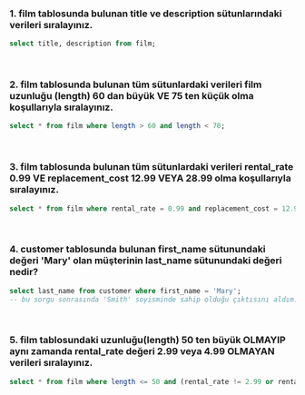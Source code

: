 ### 1. film tablosunda bulunan title ve description sütunlarındaki verileri sıralayınız.
```sql
select title, description from film;
```
<br>

### 2. film tablosunda bulunan tüm sütunlardaki verileri film uzunluğu (length) 60 dan büyük VE 75 ten küçük olma koşullarıyla sıralayınız.
```sql
select * from film where length > 60 and length < 70;
```
<br>

### 3. film tablosunda bulunan tüm sütunlardaki verileri rental_rate 0.99 VE replacement_cost 12.99 VEYA 28.99 olma koşullarıyla sıralayınız.
```sql
select * from film where rental_rate = 0.99 and replacement_cost = 12.99 or replacement_cost = 28.99;
```
<br>

### 4. customer tablosunda bulunan first_name sütunundaki değeri 'Mary' olan müşterinin last_name sütunundaki değeri nedir?
```sql
select last_name from customer where first_name = 'Mary';
-- bu sorgu sonrasında 'Smith' soyisminde sahip olduğu çıktısını aldım.
```
<br>

### 5. film tablosundaki uzunluğu(length) 50 ten büyük OLMAYIP aynı zamanda rental_rate değeri 2.99 veya 4.99 OLMAYAN verileri sıralayınız.
```sql
select * from film where length <= 50 and (rental_rate != 2.99 or rental_rate != 4.99);
```
